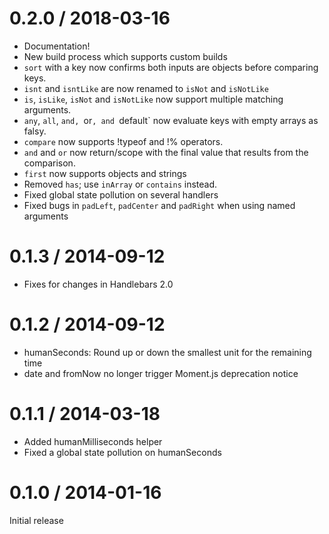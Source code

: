 0.2.0 / 2018-03-16
==================

  * Documentation!
  * New build process which supports custom builds
  * `sort` with a key now confirms both inputs are objects before comparing keys.
  * `isnt` and `isntLike` are now renamed to `isNot` and `isNotLike`
  * `is`, `isLike`, `isNot` and `isNotLike` now support multiple matching arguments.
  * `any`, `all`, `and, `or`, and `default` now evaluate keys with empty arrays as falsy.
  * `compare` now supports !typeof and !% operators.
  * `and` and `or` now return/scope with the final value that results from the comparison.
  * `first` now supports objects and strings
  * Removed `has`; use `inArray` or `contains` instead.
  * Fixed global state pollution on several handlers
  * Fixed bugs in `padLeft`, `padCenter` and `padRight` when using named arguments

0.1.3 / 2014-09-12
==================

  * Fixes for changes in Handlebars 2.0

0.1.2 / 2014-09-12
==================

  * humanSeconds: Round up or down the smallest unit for the remaining time
  * date and fromNow no longer trigger Moment.js deprecation notice

0.1.1 / 2014-03-18
==================

  * Added humanMilliseconds helper
  * Fixed a global state pollution on humanSeconds

0.1.0 / 2014-01-16
==================

Initial release